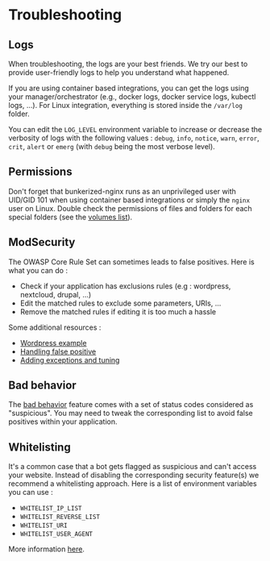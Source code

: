 # Troubleshooting

## Logs

When troubleshooting, the logs are your best friends. We try our best to provide user-friendly logs to help you understand what happened.

If you are using container based integrations, you can get the logs using your manager/orchestrator (e.g., docker logs, docker service logs, kubectl logs, ...). For Linux integration, everything is stored inside the `/var/log` folder.

You can edit the `LOG_LEVEL` environment variable to increase or decrease the verbosity of logs with the following values : `debug`, `info`, `notice`, `warn`, `error`, `crit`, `alert` or `emerg` (with `debug` being the most verbose level).

## Permissions

Don't forget that bunkerized-nginx runs as an unprivileged user with UID/GID 101 when using container based integrations or simply the `nginx` user on Linux. Double check the permissions of files and folders for each special folders (see the [volumes list](https://bunkerized-nginx.readthedocs.io/en/latest/special_folders.html)).

## ModSecurity

The OWASP Core Rule Set can sometimes leads to false positives. Here is what you can do :
- Check if your application has exclusions rules (e.g : wordpress, nextcloud, drupal, ...)
- Edit the matched rules to exclude some parameters, URIs, ...
- Remove the matched rules if editing it is too much a hassle

Some additional resources : 
- [Wordpress example](https://github.com/bunkerity/bunkerized-nginx/tree/master/examples/wordpress)
- [Handling false positive](https://www.netnea.com/cms/apache-tutorial-8_handling-false-positives-modsecurity-core-rule-set/)
- [Adding exceptions and tuning](https://coreruleset.org/docs/exceptions.html)

## Bad behavior

The [bad behavior](https://bunkerized-nginx.readthedocs.io/en/latest/security_tuning.html#bad-behaviors-detection) feature comes with a set of status codes considered as "suspicious". You may need to tweak the corresponding list to avoid false positives within your application.

## Whitelisting

It's a common case that a bot gets flagged as suspicious and can't access your website. Instead of disabling the corresponding security feature(s) we recommend a whitelisting approach. Here is a list of environment variables you can use :

- `WHITELIST_IP_LIST`
- `WHITELIST_REVERSE_LIST`
- `WHITELIST_URI`
- `WHITELIST_USER_AGENT`

More information [here](https://bunkerized-nginx.readthedocs.io/en/latest/environment_variables.html#custom-whitelisting).

